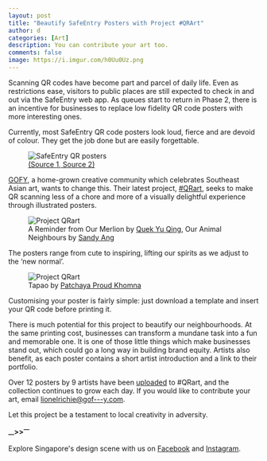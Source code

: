 ```yaml
---
layout: post
title: "Beautify SafeEntry Posters with Project #QRArt"
author: d
categories: [Art]
description: You can contribute your art too.
comments: false
image: https://i.imgur.com/h0Uu0Uz.png
---
```


Scanning QR codes have become part and parcel of daily life. Even as restrictions ease, visitors to public places are still expected to check in and out via the SafeEntry web app. As queues start to return in Phase 2, there is an incentive for businesses to replace low fidelity QR code posters with more interesting ones. 

Currently, most SafeEntry QR code posters look loud, fierce and are devoid of colour. They get the job done but are easily forgettable. 

<figure>
<img src="https://i.imgur.com/ngR90k8.png" alt="SafeEntry QR posters" />
<figcaption><a href="https://asia.nikkei.com/Spotlight/Coronavirus/Singapore-s-SafeEntry-check-in-system-plugs-holes-in-virus-tracing">(Source 1</a>,<a href="https://www.junctionnine.sg/safe-entry-check-in-system-at-junction-nine/"> Source 2)</a></figcaption>
</figure>

<a href="https://www.instagram.com/gof_y/">GOFY</a>, a home-grown creative community which celebrates Southeast Asian art, wants to change this. Their latest project, <a href="https://www.projectqrart.com/">#QRart</a>, seeks to make QR scanning less of a chore and more of a visually delightful experience through illustrated posters.

<figure>
<img src="https://i.imgur.com/oTlywx4.png" alt="Project QRart" />
<figcaption>A Reminder from Our Merlion by <a href="https://www.instagram.com/slemyquek/">Quek Yu Qing</a>, Our Animal Neighbours by <a href="https://www.instagram.com/playgroundinspace/">Sandy Ang</a></figcaption>
</figure>

The posters range from cute to inspiring, lifting our spirits as we adjust to the ‘new normal’. 

<figure>
<img src="https://i.imgur.com/9BlbQXE.jpg" alt="Project QRart" />
<figcaption>Tapao by <a href="https://www.proudesigner.com/">Patchaya Proud Khomna</a></figcaption>
</figure>

Customising your poster is fairly simple: just download a template and insert your QR code before printing it. 

There is much potential for this project to beautify our neighbourhoods. At the same printing cost, businesses can transform a mundane task into a fun and memorable one. It is one of those little things which make businesses stand out, which could go a long way in building brand equity. Artists also benefit, as each poster contains a short artist introduction and a link to their portfolio. 

Over 12 posters by 9 artists have been <a href="https://www.projectqrart.com/">uploaded</a> to #QRart, and the collection continues to grow each day. If you would like to contribute your art, email <a href="mail:lionelrichie@gof---y.com">lionelrichie@gof---y.com</a>.

Let this project be a testament to local creativity in adversity.

<strong><sub>—</sub>><sub></sub>><sup>—</sup></strong>

Explore Singapore's design scene with us on <a href="https://www.facebook.com/designinsingapore/">Facebook</a> and <a href="https://www.instagram.com/designinsingapore/">Instagram</a>.
